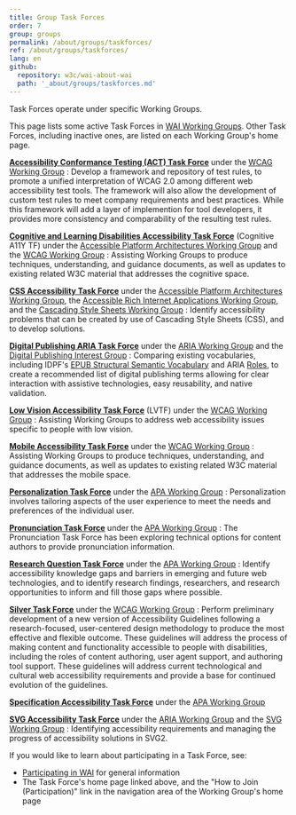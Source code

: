 ```yaml
---
title: Group Task Forces
order: 7
group: groups
permalink: /about/groups/taskforces/
ref: /about/groups/taskforces/
lang: en
github:
  repository: w3c/wai-about-wai
  path: '_about/groups/taskforces.md'
---
```


Task Forces operate under specific Working Groups.

This page lists some active Task Forces in [WAI Working Groups](/about/groups/). Other Task Forces, including inactive
ones, are listed on each Working Group's home page.

**[Accessibility Conformance Testing (ACT) Task Force](https://www.w3.org/WAI/GL/task-forces/conformance-testing/)** under the [WCAG Working Group](/about/groups/agwg/)
:   Develop a framework and repository of test rules, to promote a
    unified interpretation of WCAG 2.0 among different web accessibility
    test tools. The framework will also allow the development of custom
    test rules to meet company requirements and best practices. While
    this framework will add a layer of implemention for tool developers,
    it provides more consistency and comparability of the resulting test
    rules.

[**Cognitive and Learning Disabilities Accessibility Task Force**](https://www.w3.org/WAI/GL/task-forces/coga/) (Cognitive A11Y TF) under the [Accessible Platform Architectures Working Group](/about/groups/apa/) and the [WCAG Working Group](/about/groups/agwg/)
:   Assisting Working Groups to produce techniques, understanding, and
    guidance documents, as well as updates to existing related W3C
    material that addresses the cognitive space.

**[CSS Accessibility Task Force](/WAI/APA/task-forces/css-a11y/)** under the [Accessible Platform Architectures Working Group](/about/groups/apa/), the [Accessible Rich Internet Applications Working Group](/about/groups/ariawg/), and the [Cascading Style Sheets Working Group](https://www.w3.org/Style/CSS/)
:   Identify accessibility problems that can be created by use of
    Cascading Style Sheets (CSS), and to develop solutions.

**[Digital Publishing ARIA Task Force](http://www.w3.org/WAI/PF/dpub-a11y-tf/)** under the [ARIA Working Group](/about/groups/ariawg/) and the [Digital Publishing Interest Group](https://www.w3.org/dpub/IG/) 
:   Comparing existing vocabularies, including IDPF's [EPUB Structural
    Semantic Vocabulary](http://www.idpf.org/epub/vocab/structure/) and
    ARIA [Roles](http://www.w3.org/WAI/PF/aria-1.1/roles), to create a
    recommended list of digital publishing terms allowing for clear
    interaction with assistive technologies, easy reusability, and
    native validation.

**[Low Vision Accessibility Task Force](https://www.w3.org/WAI/GL/low-vision-a11y-tf/)** (LVTF) under the [WCAG Working Group](/about/groups/agwg/)
:   Assisting Working Groups to address web accessibility issues
    specific to people with low vision.

[**Mobile Accessibility Task Force**](http://www.w3.org/WAI/GL/mobile-a11y-tf/) under the [WCAG Working Group](/about/groups/agwg/)
:   Assisting Working Groups to produce techniques, understanding, and
    guidance documents, as well as updates to existing related W3C
    material that addresses the mobile space.
    
[**Personalization Task Force**](https://www.w3.org/WAI/APA/task-forces/personalization/) under the [APA Working Group](https://www.w3.org/WAI/APA/)
:   Personalization involves tailoring aspects of the user experience to meet the needs and preferences of the individual user.

[**Pronunciation Task Force**](https://www.w3.org/WAI/APA/task-forces/pronunciation/) under the [APA Working Group](https://www.w3.org/WAI/APA/)
:   The Pronunciation Task Force has been exploring technical options for content authors to provide pronunciation information.

**[Research Question Task Force](https://www.w3.org/WAI/APA/task-forces/research-questions/)** under the [APA Working Group](/about/groups/apa/)
:   Identify accessibility knowledge gaps and barriers in emerging and
    future web technologies, and to identify research findings,
    researchers, and research opportunities to inform and fill those
    gaps where possible.

**[Silver Task Force](https://www.w3.org/WAI/GL/task-forces/silver/)** under the [WCAG Working Group](/about/groups/agwg/)
:   Perform preliminary development of a new version of Accessibility
    Guidelines following a research-focused, user-centered design
    methodology to produce the most effective and flexible outcome.
    These guidelines will address the process of making content and
    functionality accessible to people with disabilities, including the
    roles of content authoring, user agent support, and authoring tool
    support. These guidelines will address current technological and
    cultural web accessibility requirements and provide a base for
    continued evolution of the guidelines.

**[Specification Accessibility Task Force](http://www.w3.org/WAI/PF/Group/spec-review-tf)** under the [APA Working Group](/about/groups/apa/)

**[SVG Accessibility Task Force](http://www.w3.org/WAI/PF/svg-a11y-tf/)** under the [ARIA Working Group](/about/groups/ariawg/) and the [SVG Working Group](http://www.w3.org/Graphics/SVG/WG/)
:   Identifying accessibility requirements and managing the progress of
    accessibility solutions in SVG2.


If you would like to learn about participating in a Task Force, see:

-   [Participating in WAI](/get-involved/) for general
    information
-   The Task Force's home page linked above, and the "How to Join
    (Participation)" link in the navigation area of the Working Group's
    home page
